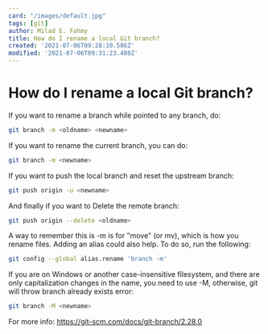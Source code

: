 ```yaml
---
card: "/images/default.jpg"
tags: [git]
author: Milad E. Fahmy
title: How do I rename a local Git branch?
created: '2021-07-06T09:28:10.586Z'
modified: '2021-07-06T09:31:23.488Z'
---
```

# How do I rename a local Git branch?
If you want to rename a branch while pointed to any branch, do:
```bash
git branch -m <oldname> <newname>
```
If you want to rename the current branch, you can do:
```bash
git branch -m <newname>
```
If you want to push the local branch and reset the upstream branch:
```bash
git push origin -u <newname>
```
And finally if you want to Delete the remote branch:
```bash
git push origin --delete <oldname>
```
A way to remember this is -m is for "move" (or mv), which is how you rename files. Adding an alias could also help. To do so, run the following:
```bash
git config --global alias.rename 'branch -m'
```
If you are on Windows or another case-insensitive filesystem, and there are only capitalization changes in the name, you need to use -M, otherwise, git will throw branch already exists error:
```bash
git branch -M <newname>
```
For more info: https://git-scm.com/docs/git-branch/2.28.0
